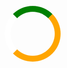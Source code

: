 <html>
<head>
<meta name="viewport" content="width=device-width, initial-scale=1">
<style>
/* Center the loader */
#loader {
  position: absolute;
  left: 50%;
  top: 50%;
  z-index: 1;
  width: 150px;
  height: 150px;
  margin: -75px 0 0 -75px;
  border: 16px solid orange;
  border-radius: 50%;
  border-top: 16px solid green;
  border-left: 16px solid white;
  width: 120px;
  height: 120px;
  -webkit-animation: spin 2s linear infinite;
  animation: spin 2s linear infinite;
}

@-webkit-keyframes spin {
  0% { -webkit-transform: rotate(0deg); }
  100% { -webkit-transform: rotate(360deg); }
}

@keyframes spin {
  0% { transform: rotate(0deg); }
  100% { transform: rotate(360deg); }
}

/* Add animation to "page content" */
.animate-bottom {
  position: relative;
  -webkit-animation-name: animatebottom;
  -webkit-animation-duration: 1s;
  animation-name: animatebottom;
  animation-duration: 1s
}

@-webkit-keyframes animatebottom {
  from { bottom:-100px; opacity:0 } 
  to { bottom:0px; opacity:1 }
}

@keyframes animatebottom { 
  from{ bottom:-100px; opacity:0 } 
  to{ bottom:0; opacity:1 }
}

#myDiv {
  display: none;
  text-align: center;
}
</style>
</head>
<body onload="myFunction()" style="margin:0;">

<div id="loader"></div>

<div style="display:none;" id="myDiv" class="animate-bottom">
  <head>
<style>
h1,p,li{
    color: white;
    text-shadow: 1px 1px 2px black, 0 0 25px blue, 0 0 5px darkblue;
}
</style>
</head>

<head>
<style>

p.italic {
    font-style: italic;
}

</style>
</head>

<head>
<style>
ul {
    list-style-type: none;
    margin: 0;
    padding: 0;
    overflow: hidden;
    background-color: #333;
}

li {
    float: left;
}

li a {
    display: block;
    color: white;
    text-align: center;
    padding: 14px 16px;
    text-decoration: none;
}

li a:hover {
    background-color: #111;
}
</style>
</head>

<html>
<body>

<img src="http://www.stjosephsrush.ie/wp-content/uploads/2018/03/schoolbanner3.png"  width="7000" height="200">


<h1 style="text-align:center;">About</h1>
   <strong>C.S.P.E</strong> 

 <ul>
   <li><a class="active" href="https://stjrush.github.io/cspe.github.io/">About</a></li>
   <li><a href="https://lukedoyle03.github.io/cspe.github.io/">Action project</a></li>
    <li><a href="https://www.curriculumonline.ie/getmedia/b4cf7fd4-46d0-4595-baa9-f6c38923c75f/JCSEC04_CSPE_Syllabus.pdf">C.S.P.E syllabus</a></li>
 </ul> 

<p class="italic">cspe is a subject taught in our school. It is taught from 1st-3rd year once a week.It is mainly based around politics.There are 7 main parts to the course these are Law, Interdepedence, Democracy, Stewardship, Rights and Responsibilities, Human Dignity and Development these will be explained below with examples of topics within them
 
<p class="italic">Rights & Responsibilities
Every human being is entitled to basic rights, but we also have a responsibility to others, and there is a constant need to safeguard peoples’ rights.
Topics include Children’s rights, prisoners of conscience, torture
 
<p class="italic">Human Dignity
Every human being has the right to live their lives with dignity and to be treated with respect.
Topics include Homelessness, bullying, refugees
 
<p class="italic">Stewardship
Caring responsibly for our environment and the planet on which we live
Topics include Recycling, global warming, the ozone layer
    
<p class="italic">Development
Improvements taking place in local, national or international communities
Topics include Tackling poverty in Africa, Third World Debt problems, regional development in Ireland
 
<p class="italic">Democracy
Citizens voting to elect people to represent them in government
Topics include Elections, Dail Eireann, Local Government
 
<p class="italic">Law
The rules and laws necessary to protect citizens. How laws are made, upheld, and the consequences of breaking the law.
Topics include An Garda Siochana, the courts system, the prison system
 
<p class="italic">Interdependence
The way in which we are connected with others in the world
Topics include The European Union, the United Nations, Fair Trade
   
<h1 style="text-align:center;">Examination</h1>
   
<p class="italic">A total of 40% of the marks in the exam are awarded for a written theory test, which includes such things as producing a poster, letter or article on a CSPE topic (such as poverty, racism, discrimination, etc.) and interpreting opinion polls.The written exam also has a number of short questions

<p class="italic">The remaining 60% of the marks are given for a report on an Action Project performed by an entire class of students at a time. This has to be based on one of the core topics - e.g. workers rights, environmentalism, racism, human rights, etc
    
 <body>

<img src="https://www.schoolbooks365.ie/image/cache/catalog/AAA/CSPE%20JC-500x500.jpg" width="250" height="250">

</body>

</div>

<script>
var myVar;

function myFunction() {
    myVar = setTimeout(showPage, 3000);
}

function showPage() {
  document.getElementById("loader").style.display = "none";
  document.getElementById("myDiv").style.display = "block";
}
</script>

</body>
</html>
